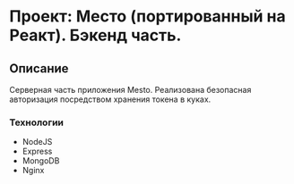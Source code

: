 # Проект: Место (портированный на Реакт). Бэкенд часть.
## Описание
Серверная часть приложения Mesto.
Реализована безопасная авторизация посредством хранения токена в куках.
 ### Технологии
* NodeJS
* Express
* MongoDB
* Nginx
